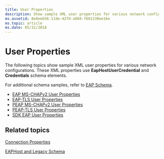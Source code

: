 ```yaml
---
title: User Properties
description: Show sample XML user properties for various network configurations.
ms.assetid: 8e8ee656-11de-42fd-a960-f691330ee16e
ms.topic: article
ms.date: 05/31/2018
---
```


# User Properties

The following topics show sample XML user properties for various network configurations. These XML properties use **EapHostUserCredential** and **Credentials** schema elements.

For additional schema samples, refer to [EAP Schema](Http://go.microsoft.com/fwlink/p/?linkid=83914).

-   [EAP MS-CHAPv2 User Properties](eap-ms-chapv2-properties.md)
-   [EAP-TLS User Properties](eap-tls-user-properties.md)
-   [PEAP MS-CHAPv2 User Properties](peap-ms-chapv2-user-properties.md)
-   [PEAP-TLS User Properties](peap-tls-user-properties.md)
-   [SDK EAP User Properties](sdk-user-properties.md)

## Related topics

<dl> <dt>

[Connection Properties](connection-profiles.md)
</dt> <dt>

[EAPHost and Legacy Schema](eaphost-schemas.md)
</dt> </dl>

 

 




